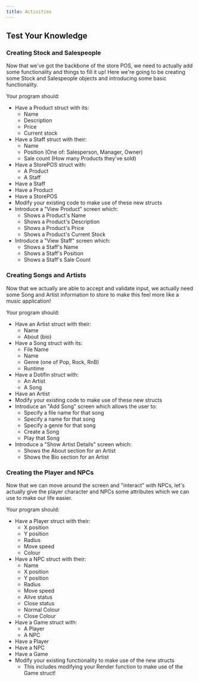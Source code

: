 ```yaml
---
title: Activities
---
```


## Test Your Knowledge

### Creating Stock and Salespeople

Now that we've got the backbone of the store POS, we need to actually add some functionality and things to fill it up! Here we're going to be creating some Stock and Salespeople objects and introducing some basic functionality.

Your program should:

- Have a Product struct with its:
  - Name
  - Description
  - Price
  - Current stock
- Have a Staff struct with their:
  - Name
  - Position (One of: Salesperson, Manager, Owner)
  - Sale count (How many Products they've sold)
- Have a StorePOS struct with:
  - A Product
  - A Staff
- Have a Staff
- Have a Product
- Have a StorePOS
- Modify your existing code to make use of these new structs
- Introduce a "View Product" screen which:
  - Shows a Product's Name
  - Shows a Product's Description
  - Shows a Product's Price
  - Shows a Product's Current Stock
- Introduce a "View Staff" screen which:
  - Shows a Staff's Name
  - Shows a Staff's Position
  - Shows a Staff's Sale Count

### Creating Songs and Artists

Now that we actually are able to accept and validate input, we actually need some Song and Artist information to store to make this feel more like a music application!

Your program should:

- Have an Artist struct with their:
  - Name
  - About (bio)
- Have a Song struct with its:
  - File Name
  - Name
  - Genre (one of Pop, Rock, RnB)
  - Runtime
- Have a Dotifin struct with:
  - An Artist
  - A Song
- Have an Artist
- Modify your existing code to make use of these new structs
- Introduce an "Add Song" screen which allows the user to:
  - Specify a file name for that song
  - Specify a name for that song
  - Specify a genre for that song
  - Create a Song
  - Play that Song
- Introduce a "Show Artist Details" screen which:
  - Shows the About section for an Artist
  - Shows the Bio section for an Artist

### Creating the Player and NPCs

Now that we can move around the screen and "interact" with NPCs, let's actually give the player character and NPCs some attributes which we can use to make our life easier.

Your program should:

- Have a Player struct with their:
  - X position
  - Y position
  - Radius
  - Move speed
  - Colour
- Have a NPC struct with their:
  - Name
  - X position
  - Y position
  - Radius
  - Move speed
  - Alive status
  - Close status
  - Normal Colour
  - Close Colour
- Have a Game struct with:
  - A Player
  - A NPC
- Have a Player
- Have a NPC
- Have a Game
- Modify your existing functionality to make use of the new structs
  - This includes modifying your Render function to make use of the Game struct!
